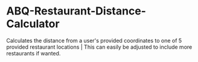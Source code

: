 # ABQ-Restaurant-Distance-Calculator
Calculates the distance from a user's provided coordinates to one of 5 provided restaurant locations | This can easily be adjusted to include more restaurants if wanted.
